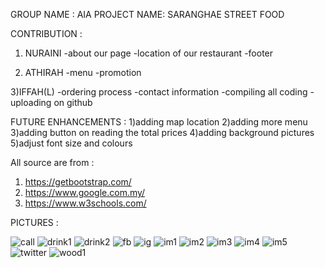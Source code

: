 GROUP NAME : AIA
PROJECT NAME: SARANGHAE STREET FOOD

CONTRIBUTION :
1) NURAINI
-about our page
-location of our restaurant
-footer

2) ATHIRAH
-menu
-promotion

3)IFFAH(L)
-ordering process
-contact information
-compiling all coding 
-uploading on github

FUTURE ENHANCEMENTS :
1)adding map location
2)adding more menu
3)adding button on reading the total prices
4)adding background pictures
5)adjust font size and colours

All source are from :
1) https://getbootstrap.com/
2) https://www.google.com.my/
3) https://www.w3schools.com/

PICTURES :

![call](https://user-images.githubusercontent.com/44051990/47658438-f6313a00-dbcd-11e8-911a-2531c5dc5044.gif)
![drink1](https://user-images.githubusercontent.com/44051990/47658440-f7626700-dbcd-11e8-81ab-99275b09fafb.jpeg)
![drink2](https://user-images.githubusercontent.com/44051990/47658449-f9c4c100-dbcd-11e8-9879-07997291973a.jpeg)
![fb](https://user-images.githubusercontent.com/44051990/47658450-fa5d5780-dbcd-11e8-8ee5-8c1e942439f3.gif)
![ig](https://user-images.githubusercontent.com/44051990/47658452-fc271b00-dbcd-11e8-8321-caa93995726c.gif)
![im1](https://user-images.githubusercontent.com/44051990/47658457-00533880-dbce-11e8-82aa-959e191f9fd5.jpeg)
![im2](https://user-images.githubusercontent.com/44051990/47658461-02b59280-dbce-11e8-840b-34bd91783df8.jpeg)
![im3](https://user-images.githubusercontent.com/44051990/47658471-05b08300-dbce-11e8-8474-0becb101352b.jpeg)
![im4](https://user-images.githubusercontent.com/44051990/47658472-06491980-dbce-11e8-9205-74f3817fd39f.jpeg)
![im5](https://user-images.githubusercontent.com/44051990/47658474-0812dd00-dbce-11e8-97d7-03d94d25e31f.jpeg)
![twitter](https://user-images.githubusercontent.com/44051990/47658478-09dca080-dbce-11e8-8328-ccc4129aa3ca.gif)
![wood1](https://user-images.githubusercontent.com/44051990/47658617-3e505c80-dbce-11e8-93d5-19f6c290bcaa.jpg)

